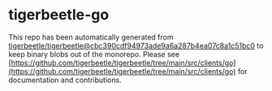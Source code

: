 # tigerbeetle-go
This repo has been automatically generated from [tigerbeetle/tigerbeetle@cbc390cdf94973ade9a6a287b4ea07c8a1c51bc0](https://github.com/tigerbeetle/tigerbeetle/commit/cbc390cdf94973ade9a6a287b4ea07c8a1c51bc0) to keep binary blobs out of the monorepo. Please see [https://github.com/tigerbeetle/tigerbeetle/tree/main/src/clients/go](https://github.com/tigerbeetle/tigerbeetle/tree/main/src/clients/go) for documentation and contributions.

